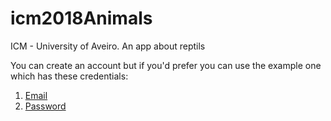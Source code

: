 # icm2018Animals
ICM - University of Aveiro. An app about reptils


You can create an account but if you'd prefer you can use the example one which has these credentials:
1. [Email]("email@email.com")
2. [Password]("password")


